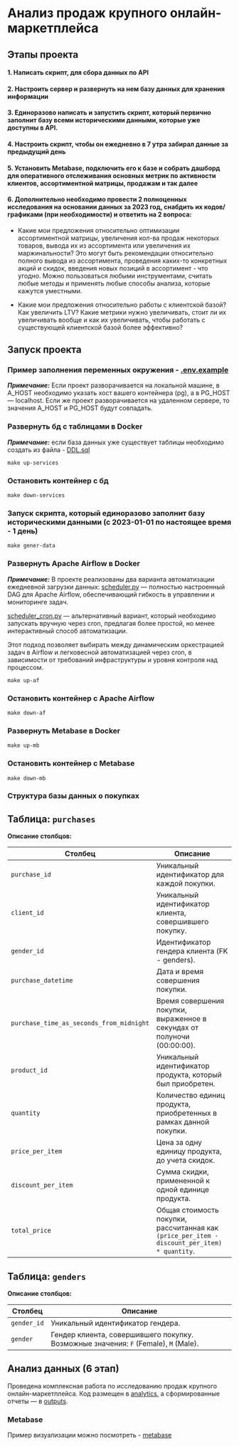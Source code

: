 # Анализ продаж крупного онлайн-маркетплейса
## Этапы проекта
#### 1. Написать скрипт, для сбора данных по API
#### 2. Настроить сервер и развернуть на нем базу данных для хранения информации
#### 3. Единоразово написать и запустить скрипт, который первично заполнит базу всеми историческими данными, которые уже доступны в API.
#### 4. Настроить скрипт, чтобы он ежедневно в 7 утра забирал данные за предыдущий день
#### 5. Установить Metabase, подключить его к базе и собрать дашборд для оперативного отслеживания основных метрик по активности клиентов, ассортиментной матрицы, продажам и так далее
#### 6. Дополнительно необходимо провести 2 полноценных исследования на основании данных за 2023 год, снабдить их кодов/графиками (при необходимости) и ответить на 2 вопроса:
  - Какие мои предложения относительно оптимизации ассортиментной матрицы, увеличения кол-ва продаж некоторых товаров, вывода их из ассортимента или увеличения их маржинальности? Это могут быть рекомендации относительно полного вывода из ассортимента, проведения каких-то конкретных акций и скидок, введения новых позиций в ассортимент - что угодно. Можно пользоваться любыми инструментами, считать любые методы и применять любые способы анализа, которые кажутся уместными.

  - Какие мои предложения относительно работы с клиентской базой? Как увеличить LTV? Какие метрики нужно увеличивать, стоит ли их увеличивать вообще и как их увеличивать, чтобы работать с существующей клиентской базой более эффективно?
## Запуск проекта
### Пример заполнения переменных окружения - [.env.example](.env.example)

***Примечание:*** Если проект разворачивается на локальной машине, в A_HOST необходимо указать хост вашего контейнера (pg), а в PG_HOST — localhost. Если же проект разворачивается на удаленном сервере, то значения A_HOST и PG_HOST будут совпадать.
### Развернуть бд с таблицами в Docker
***Примечание:*** если база данных уже существует таблицы необходимо создать из файла - [DDL.sql](init%2Fpg%2FDDL.sql)
```
make up-services
```
### Остановить контейнер с бд
```
make down-services
```
### Запуск скрипта, который единоразово заполнит базу историческими данными (с 2023-01-01 по настоящее время - 1 день)
```
make gener-data
```
### Развернуть Apache Airflow в Docker
***Примечание:*** В проекте реализованы два варианта автоматизации ежедневной загрузки данных:
[scheduler.py](airflow%2Fdags%2Fscheduler.py) — полностью настроенный DAG для Apache Airflow, обеспечивающий гибкость в управлении и мониторинге задач.

[scheduler_cron.py](airflow%2Fdags%2Fscheduler_cron.py) — альтернативный вариант, который необходимо запускать вручную через cron, предлагая более простой, но менее интерактивный способ автоматизации.

Этот подход позволяет выбирать между динамическим оркестрацией задач в Airflow и легковесной автоматизацией через cron, в зависимости от требований инфраструктуры и уровня контроля над процессом.
```
make up-af
```
### Остановить контейнер с Apache Airflow
```
make down-af
```
### Развернуть Metabase в Docker
```
make up-mb
```
### Остановить контейнер с Metabase
```
make down-mb
```
### Структура базы данных о покупках

## Таблица: `purchases`

**Описание столбцов:**

| Столбец                   | Описание                                                                                     |
| ------------------------- |----------------------------------------------------------------------------------------------|
| `purchase_id`            | Уникальный идентификатор для каждой покупки.                                                 |
| `client_id`              | Уникальный идентификатор клиента, совершившего покупку.                                      |
| `gender_id`              | Идентификатор гендера клиента (FK - genders).                                                |
| `purchase_datetime`      | Дата и время совершения покупки.                                                             |
| `purchase_time_as_seconds_from_midnight` | Время совершения покупки, выраженное в секундах от полуночи (00:00:00).                      |
| `product_id`             | Уникальный идентификатор продукта, который был приобретен.                                   |
| `quantity`               | Количество единиц продукта, приобретенных в рамках данной покупки.                           |
| `price_per_item`         | Цена за одну единицу продукта, до учета скидок.                                              |
| `discount_per_item`      | Сумма скидки, примененной к одной единице продукта.                                          |
| `total_price`            | Общая стоимость покупки, рассчитанная как `(price_per_item - discount_per_item) * quantity`. |

## Таблица: `genders`

**Описание столбцов:**

| Столбец                | Описание                                                                                    |
| ---------------------- |---------------------------------------------------------------------------------------------|
| `gender_id`           | Уникальный идентификатор гендера.                                                           |
| `gender`              | Гендер клиента, совершившего покупку. Возможные значения: `F` (Female), `M` (Male).        |

## Анализ данных (6 этап)

Проведена комплексная работа по исследованию продаж крупного онлайн-маркетплейса. Код размещен в [analytics](analytics), а сформированные отчеты — в [outputs](analytics%2Foutputs).

### Metabase

Пример визуализации можно посмотреть - [metabase](analytics%2Fmetabase)